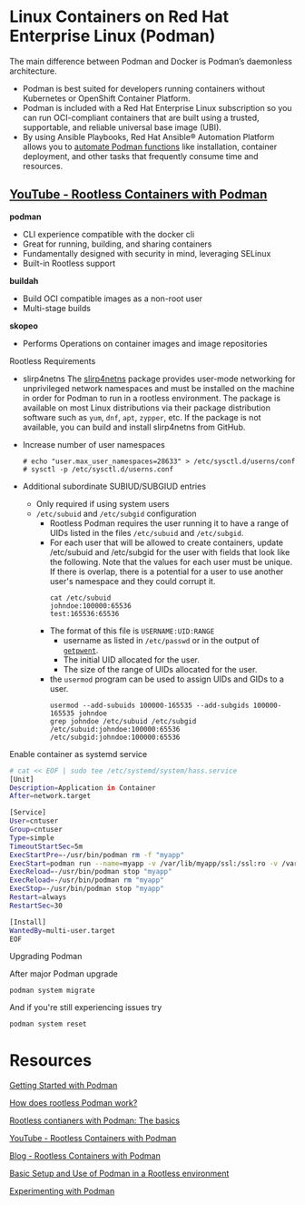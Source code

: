 # Linux Containers on Red Hat Enterprise Linux (Podman)

The main difference between Podman and Docker is Podman’s daemonless architecture.
- Podman is best suited for developers running containers without Kubernetes or OpenShift Container Platform.
- Podman is included with a Red Hat Enterprise Linux subscription so you can run OCI-compliant containers that are built using a trusted, supportable, and reliable universal base image (UBI). 
- By using Ansible Playbooks, Red Hat Ansible® Automation Platform allows you to [automate Podman functions](https://www.redhat.com/sysadmin/automate-podman-ansible) like installation, container deployment, and other tasks that frequently consume time and resources. 

## [YouTube - Rootless Containers with Podman](https://www.youtube.com/watch?v=N4ki5Sffy-E)

__podman__
- CLI experience compatible with the docker cli
- Great for running, building, and sharing containers
- Fundamentally designed with security in mind, leveraging SELinux
- Built-in Rootless support

__buildah__
- Build OCI compatible images as a non-root user
- Multi-stage builds  

__skopeo__
- Performs Operations on container images and image repositories

Rootless Requirements 
- slirp4netns
  The [slirp4netns](https://github.com/rootless-containers/slirp4netns) package provides user-mode networking for unprivileged network namespaces and must be installed on the machine in order for Podman to run in a rootless environment. The package is available on most Linux distributions via their package distribution software such as `yum`, `dnf`, `apt`, `zypper`, etc. If the package is not available, you can build and install slirp4netns from GitHub.

- Increase number of user namespaces
  ```
  # echo "user.max_user_namespaces=28633" > /etc/sysctl.d/userns/conf
  # sysctl -p /etc/sysctl.d/userns.conf
  ```
- Additional subordinate SUBIUD/SUBGIUD entries
  - Only required if using system users
  - `/etc/subuid` and `/etc/subgid` configuration
    - Rootless Podman requires the user running it to have a range of UIDs listed in the files `/etc/subuid` and `/etc/subgid`.
    - For each user that will be allowed to create containers, update /etc/subuid and /etc/subgid for the user with fields that look like the following. Note that the values for each user must be unique. If there is overlap, there is a potential for a user to use another user's namespace and they could corrupt it.  
      ```
      cat /etc/subuid
      johndoe:100000:65536
      test:165536:65536
      ```
    - The format of this file is `USERNAME:UID:RANGE`
      - username as listed in `/etc/passwd` or in the output of [`getpwent`](https://man7.org/linux/man-pages/man3/getpwent.3.html).
      - The initial UID allocated for the user.
      - The size of the range of UIDs allocated for the user.
    - the `usermod` program can be used to assign UIDs and GIDs to a user.
        ```
        usermod --add-subuids 100000-165535 --add-subgids 100000-165535 johndoe
        grep johndoe /etc/subuid /etc/subgid
        /etc/subuid:johndoe:100000:65536
        /etc/subgid:johndoe:100000:65536
        ```

Enable container as systemd service

```bash
# cat << EOF | sudo tee /etc/systemd/system/hass.service
[Unit]
Description=Application in Container
After=network.target

[Service]
User=cntuser
Group=cntuser
Type=simple
TimeoutStartSec=5m
ExecStartPre=-/usr/bin/podman rm -f "myapp"
ExecStart=podman run --name=myapp -v /var/lib/myapp/ssl:/ssl:ro -v /var/lib/myapp/config:/config -v /etc/localtime:/etc/localtime:ro --net=host docker.io/homeassistant/home-assistant:latest
ExecReload=-/usr/bin/podman stop "myapp"
ExecReload=-/usr/bin/podman rm "myapp"
ExecStop=-/usr/bin/podman stop "myapp"
Restart=always
RestartSec=30

[Install]
WantedBy=multi-user.target
EOF
```

Upgrading Podman

After major Podman upgrade
```
podman system migrate
```

And if you're still experiencing issues try 
```
podman system reset
```

# Resources 
[Getting Started with Podman](https://podman.io/getting-started/)

[How does rootless Podman work?](https://opensource.com/article/19/2/how-does-rootless-podman-work)

[Rootless contianers with Podman: The basics](https://developers.redhat.com/blog/2020/09/25/rootless-containers-with-podman-the-basics)

[YouTube - Rootless Containers with Podman](https://www.youtube.com/watch?v=N4ki5Sffy-E)

[Blog - Rootless Containers with Podman](https://www.redhat.com/sysadmin/rootless-containers-podman)

[Basic Setup and Use of Podman in a Rootless environment](https://github.com/containers/podman/blob/main/docs/tutorials/rootless_tutorial.md)

[Experimenting with Podman](https://levelup.gitconnected.com/experimenting-with-podman-e6cb24428bfd)